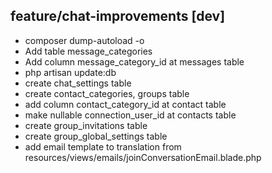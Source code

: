 ## feature/chat-improvements [dev]
- composer dump-autoload -o
- Add table message_categories
- Add column message_category_id at messages table
- php artisan update:db
- create chat_settings table
- create contact_categories, groups table
- add column contact_category_id at contact table
- make nullable connection_user_id at contacts table
- create group_invitations table
- create group_global_settings table
- add email template to translation from resources/views/emails/joinConversationEmail.blade.php







